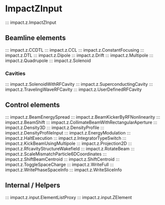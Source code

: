 # ImpactZInput

::: impact.z.ImpactZInput

## Beamline elements

::: impact.z.CCDTL
::: impact.z.CCL
::: impact.z.ConstantFocusing
::: impact.z.DTL
::: impact.z.Dipole
::: impact.z.Drift
::: impact.z.Multipole
::: impact.z.Quadrupole
::: impact.z.Solenoid

### Cavities

::: impact.z.SolenoidWithRFCavity
::: impact.z.SuperconductingCavity
::: impact.z.TravelingWaveRFCavity
::: impact.z.UserDefinedRFCavity

## Control elements

::: impact.z.BeamEnergySpread
::: impact.z.BeamKickerByRFNonlinearity
::: impact.z.BeamShift
::: impact.z.CollimateBeamWithRectangularAperture
::: impact.z.Density3D
::: impact.z.DensityProfile
::: impact.z.DensityProfileInput
::: impact.z.EnergyModulation
::: impact.z.HaltExecution
::: impact.z.IntegratorTypeSwitch
::: impact.z.KickBeamUsingMultipole
::: impact.z.Projection2D
::: impact.z.RfcavityStructureWakefield
::: impact.z.RotateBeam
::: impact.z.ScaleMismatchParticle6DCoordinates
::: impact.z.ShiftBeamCentroid
::: impact.z.ShiftCentroid
::: impact.z.ToggleSpaceCharge
::: impact.z.WriteFull
::: impact.z.WritePhaseSpaceInfo
::: impact.z.WriteSliceInfo

## Internal / Helpers

::: impact.z.input.ElementListProxy
::: impact.z.input.ZElement
